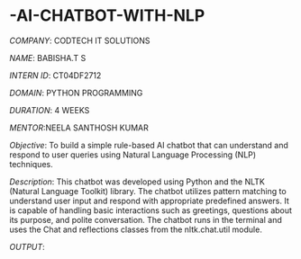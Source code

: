 # -AI-CHATBOT-WITH-NLP

*COMPANY*: CODTECH IT SOLUTIONS

*NAME*: BABISHA.T S

*INTERN ID*: CT04DF2712

*DOMAIN*: PYTHON PROGRAMMING

*DURATION*: 4 WEEKS

*MENTOR*:NEELA SANTHOSH KUMAR

*Objective*:
      To build a simple rule-based AI chatbot that can understand and respond to user queries using Natural Language Processing (NLP) techniques.

*Description*:
      This chatbot was developed using Python and the NLTK (Natural Language Toolkit) library. The chatbot utilizes pattern matching to understand user input and respond           with appropriate predefined answers. It is capable of handling basic interactions such as greetings, questions about its purpose, and polite conversation. The                chatbot runs in the terminal and uses the Chat and reflections classes from the nltk.chat.util module.
      
*OUTPUT*:
